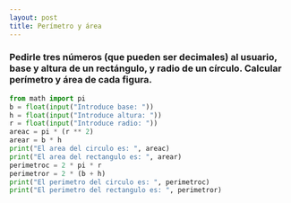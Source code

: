 ```yaml
---
layout: post
title: Perímetro y área
---
```


### Pedirle tres números (que pueden ser decimales) al usuario, base y altura de un rectángulo, y radio de un círculo. Calcular perímetro y área de cada figura.

```python
from math import pi
b = float(input("Introduce base: "))
h = float(input("Introduce altura: "))
r = float(input("Introduce radio: "))
areac = pi * (r ** 2)
arear = b * h
print("El area del circulo es: ", areac)
print("El area del rectangulo es: ", arear)
perimetroc = 2 * pi * r
perimetror = 2 * (b + h)
print("El perimetro del circulo es: ", perimetroc)
print("El perimetro del rectangulo es: ", perimetror)
```
